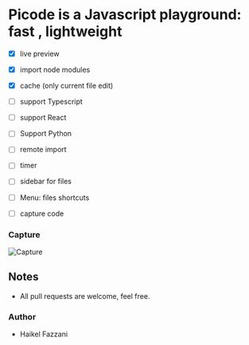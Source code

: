 # Picode is a Javascript playground: fast , lightweight

- [x] live preview
- [x] import node modules
- [x] cache (only current file edit)

- [ ] support Typescript
- [ ] support React
- [ ] Support Python

- [ ] remote import
- [ ] timer
- [ ] sidebar for files
- [ ] Menu: files shortcuts
- [ ] capture code

### Capture
![Capture](https://i.ibb.co/VWjWct7/Capture.png)

## Notes
- All pull requests are welcome, feel free.

### Author
- Haikel Fazzani
